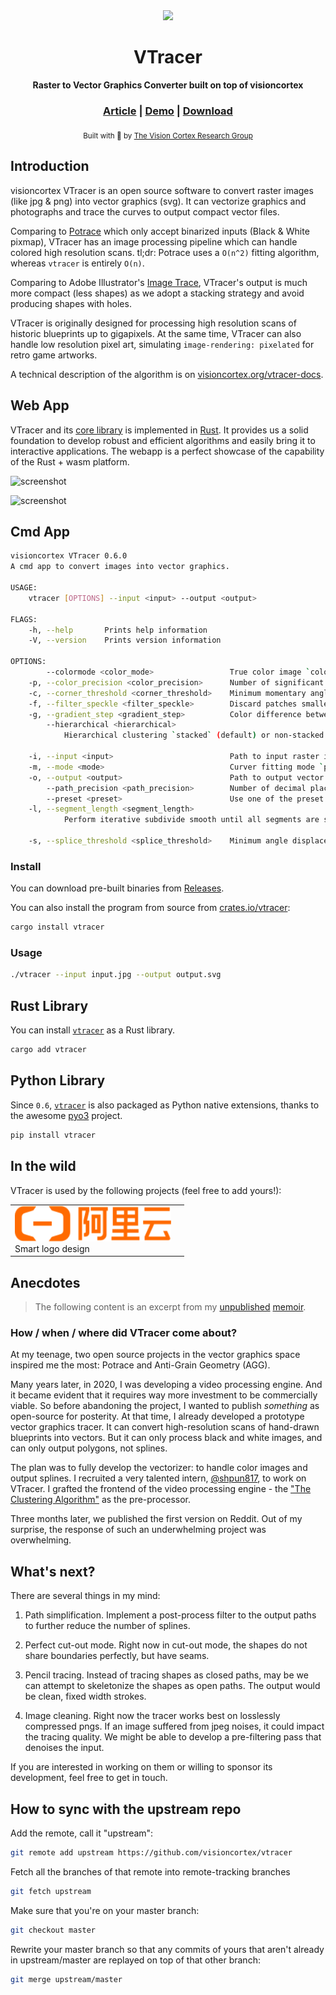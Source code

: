 <div align="center">

  <img src="docs/images/visioncortex-banner.png">
  <h1>VTracer</h1>

  <p>
    <strong>Raster to Vector Graphics Converter built on top of visioncortex</strong>
  </p>

  <h3>
    <a href="https://www.visioncortex.org/vtracer-docs">Article</a>
    <span> | </span>
    <a href="https://www.visioncortex.org/vtracer/">Demo</a>
    <span> | </span>
    <a href="https://github.com/visioncortex/vtracer/releases/latest">Download</a>
  </h3>

<sub>Built with 🦀 by <a href="https://www.visioncortex.org/">The Vision Cortex Research Group</a></sub>
</div>

## Introduction

visioncortex VTracer is an open source software to convert raster images (like jpg & png) into vector graphics (svg). It
can vectorize graphics and photographs and trace the curves to output compact vector files.

Comparing to [Potrace](http://potrace.sourceforge.net/) which only accept binarized inputs (Black & White pixmap),
VTracer has an image processing pipeline which can handle colored high resolution scans. tl;dr: Potrace uses a `O(n^2)` fitting algorithm, whereas `vtracer` is entirely `O(n)`.

Comparing to Adobe Illustrator's [Image Trace](https://helpx.adobe.com/illustrator/using/image-trace.html), VTracer's
output is much more compact (less shapes) as we adopt a stacking strategy and avoid producing shapes with holes.

VTracer is originally designed for processing high resolution scans of historic blueprints up to gigapixels. At the same
time, VTracer can also handle low resolution pixel art, simulating `image-rendering: pixelated` for retro game artworks.

A technical description of the algorithm is on [visioncortex.org/vtracer-docs](https://www.visioncortex.org/vtracer-docs).

## Web App

VTracer and its [core library](//github.com/visioncortex/visioncortex) is implemented in [Rust](//www.rust-lang.org/).
It provides us a solid foundation to develop robust and efficient algorithms and easily bring it to interactive
applications. The webapp is a perfect showcase of the capability of the Rust + wasm platform.

![screenshot](docs/images/screenshot-01.png)

![screenshot](docs/images/screenshot-02.png)

## Cmd App

```sh
visioncortex VTracer 0.6.0
A cmd app to convert images into vector graphics.

USAGE:
    vtracer [OPTIONS] --input <input> --output <output>

FLAGS:
    -h, --help       Prints help information
    -V, --version    Prints version information

OPTIONS:
        --colormode <color_mode>                 True color image `color` (default) or Binary image `bw`
    -p, --color_precision <color_precision>      Number of significant bits to use in an RGB channel
    -c, --corner_threshold <corner_threshold>    Minimum momentary angle (degree) to be considered a corner
    -f, --filter_speckle <filter_speckle>        Discard patches smaller than X px in size
    -g, --gradient_step <gradient_step>          Color difference between gradient layers
        --hierarchical <hierarchical>
            Hierarchical clustering `stacked` (default) or non-stacked `cutout`. Only applies to color mode.

    -i, --input <input>                          Path to input raster image
    -m, --mode <mode>                            Curver fitting mode `pixel`, `polygon`, `spline`
    -o, --output <output>                        Path to output vector graphics
        --path_precision <path_precision>        Number of decimal places to use in path string
        --preset <preset>                        Use one of the preset configs `bw`, `poster`, `photo`
    -l, --segment_length <segment_length>
            Perform iterative subdivide smooth until all segments are shorter than this length

    -s, --splice_threshold <splice_threshold>    Minimum angle displacement (degree) to splice a spline
```

### Install

You can download pre-built binaries from [Releases](https://github.com/visioncortex/vtracer/releases).

You can also install the program from source from [crates.io/vtracer](https://crates.io/crates/vtracer):

```sh
cargo install vtracer
```

### Usage

```sh
./vtracer --input input.jpg --output output.svg
```

## Rust Library

You can install [`vtracer`](https://crates.io/crates/vtracer) as a Rust library.

```sh
cargo add vtracer
```

## Python Library

Since `0.6`, [`vtracer`](https://pypi.org/project/vtracer/) is also packaged as Python native extensions, thanks to the awesome [pyo3](https://github.com/PyO3/pyo3) project.

```sh
pip install vtracer
```

## In the wild

VTracer is used by the following projects (feel free to add yours!):

<table>
  <tbody>
    <tr>
      <td><a href="https://logo.aliyun.com/logo#/name"><img src="docs/images/aliyun-logo.png" width="250"/></a>
      <br>Smart logo design
      </td>
      <td></td>
    </tr>
  </tbody>
</table>

## Anecdotes

> The following content is an excerpt from my [unpublished](https://github.com/sponsors/tyt2y3) [memoir](https://github.com/visioncortex/memoir).

### How / when / where did VTracer come about?

At my teenage, two open source projects in the vector graphics space inspired me the most: Potrace and Anti-Grain Geometry (AGG).

Many years later, in 2020, I was developing a video processing engine. And it became evident that it requires way more investment to be commercially viable. So before abandoning the project, I wanted to publish *something* as open-source for posterity. At that time, I already developed a prototype vector graphics tracer. It can convert high-resolution scans of hand-drawn blueprints into vectors. But it can only process black and white images, and can only output polygons, not splines.

The plan was to fully develop the vectorizer: to handle color images and output splines. I recruited a very talented intern, [@shpun817](https://github.com/shpun817), to work on VTracer. I grafted the frontend of the video processing engine - the ["The Clustering Algorithm"](https://www.visioncortex.org/impression-docs#the-clustering-algorithm) as the pre-processor.

Three months later, we published the first version on Reddit. Out of my surprise, the response of such an underwhelming project was overwhelming.

## What's next?

There are several things in my mind:

1. Path simplification. Implement a post-process filter to the output paths to further reduce the number of splines.

2. Perfect cut-out mode. Right now in cut-out mode, the shapes do not share boundaries perfectly, but have seams.

3. Pencil tracing. Instead of tracing shapes as closed paths, may be we can attempt to skeletonize the shapes as open paths. The output would be clean, fixed width strokes.

4. Image cleaning. Right now the tracer works best on losslessly compressed pngs. If an image suffered from jpeg noises, it could impact the tracing quality. We might be able to develop a pre-filtering pass that denoises the input.

If you are interested in working on them or willing to sponsor its development, feel free to get in touch.

## How to sync with the upstream repo

Add the remote, call it "upstream":

```bash
git remote add upstream https://github.com/visioncortex/vtracer
```

Fetch all the branches of that remote into remote-tracking branches

```bash
git fetch upstream
```

Make sure that you're on your master branch:

```bash
git checkout master
```

Rewrite your master branch so that any commits of yours that aren't already in upstream/master are replayed on top of
that other branch:

```bash
git merge upstream/master
```